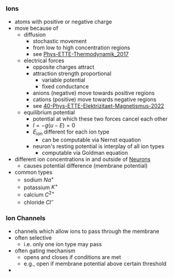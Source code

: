 ### Ions
+ atoms with positive or negative charge
+ move because of 
	+ diffusion
		+ stochastic movement
		+ from low to high concentration regions 
		+ see [Phys-ETTE-Thermodynamik_2017](../../../Mathematik/Physik/Phys-ETTE-Thermodynamik_2017.pdf)
	+ electrical forces
		+ opposite charges attract
		+ attraction strength proportional 
			+ variable potential
			+ fixed conductance
		+ anions (negative) move towards positive regions
		+ cations (positive) move towards negative regions
		+ see [40-Phys-ETTE-Elektrizitaet-Magnetismus-2022](../../../Mathematik/Physik/40-Phys-ETTE-Elektrizitaet-Magnetismus-2022.pdf)
	+ equilibrium potential
		+ potential at which these two forces cancel each other
		+ $I=-g(u-E)=0$
		+ $E_{ion}$ different for each ion type
			+ can be computable via Nernst equation
		+ neuron's resting potential is interplay of all ion types
			+ computable via Goldman equation
+ different ion concentrations in and outside of [Neurons](Neurons.md)
	+ causes potential difference (membrane potential)
+ common types
	+ sodium $Na^+$
	+ potassium $K^+$
	+ calcium $C^{2+}$
	+ chloride $Cl^-$
### Ion Channels
+ channels which allow ions to pass through the membrane
+ often selective
	+ i.e. only one ion type may pass
+ often gating mechanism
	+ opens and closes if conditions are met
	+ e.g., open if membrane potential above certain threshold
+ 